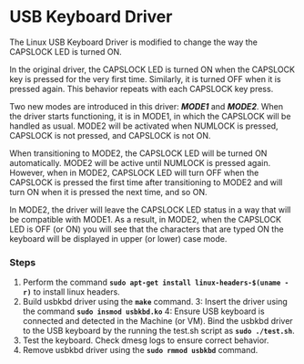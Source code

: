 # USB Keyboard Driver
The Linux USB Keyboard Driver is modified to change the way the CAPSLOCK LED is turned ON.

In the original driver, the CAPSLOCK LED is turned ON when the CAPSLOCK key is pressed for the very first time. Similarly, it is turned OFF when it is pressed again. This behavior repeats with each CAPSLOCK key press.

Two new modes are introduced in this driver: ***MODE1*** and ***MODE2***. When the driver starts functioning, it is in MODE1, in which the CAPSLOCK will be handled as usual. MODE2 will be activated when NUMLOCK is pressed, CAPSLOCK is not pressed, and CAPSLOCK is not ON. 

When transitioning to MODE2, the CAPSLOCK LED will be turned ON automatically. MODE2 will be active until NUMLOCK is pressed again. However, when in MODE2, CAPSLOCK LED will turn OFF when the CAPSLOCK is pressed the first time after transitioning to MODE2 and will turn ON when it is pressed the next time, and so ON. 

In MODE2, the driver will leave the CAPSLOCK LED status in a way that will be compatible with MODE1. As a result, in MODE2, when the CAPSLOCK LED is OFF (or ON) you will see that the characters that are typed ON the keyboard will be displayed in upper (or lower) case mode.

### Steps 
1. Perform the command **`sudo apt-get install linux-headers-$(uname -r)`** to install linux headers.
2. Build usbkbd driver using the **`make`** command.
3: Insert the driver using the command **`sudo insmod usbkbd.ko`**
4: Ensure USB keyboard is connected and detected in the Machine (or VM). Bind the usbkbd driver to the USB keyboard by the running the test.sh script as **`sudo ./test.sh`**.
5. Test the keyboard. Check dmesg logs to ensure correct behavior.
6. Remove usbkbd driver using the **`sudo rmmod usbkbd`** command.
